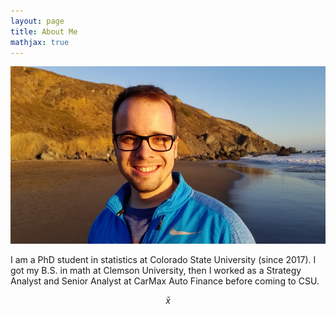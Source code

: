 ```yaml
---
layout: page
title: About Me
mathjax: true
---
```


![Me](assets/me.jpg)

I am a PhD student in statistics at Colorado State University (since 2017). I got my B.S. in math at Clemson University, then I worked as a Strategy Analyst and Senior Analyst at CarMax Auto Finance before coming to CSU.

$$\bar{x}$$